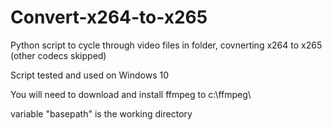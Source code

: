 # Convert-x264-to-x265
Python script to cycle through video files in folder, covnerting x264 to x265 (other codecs skipped)

Script tested and used on Windows 10

You will need to download and install ffmpeg to c:\ffmpeg\

variable "basepath" is the working directory
